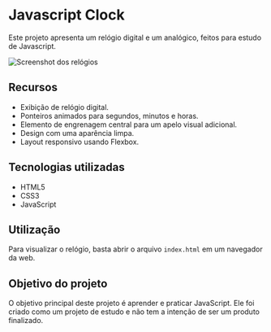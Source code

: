 # Javascript Clock

Este projeto apresenta um relógio digital e um analógico, feitos para estudo de Javascript.

![Screenshot dos relógios](https://github.com/Gabzk/js-clock/blob/0222b30b0c0aa1c175b4156483574bef3aac59bd/Screenshot%20Javascript%20Clock.png)

## Recursos

- Exibição de relógio digital.
- Ponteiros animados para segundos, minutos e horas.
- Elemento de engrenagem central para um apelo visual adicional.
- Design com uma aparência limpa.
- Layout responsivo usando Flexbox.

## Tecnologias utilizadas

- HTML5
- CSS3
- JavaScript

## Utilização

Para visualizar o relógio, basta abrir o arquivo `index.html` em um navegador da web.

## Objetivo do projeto

O objetivo principal deste projeto é aprender e praticar JavaScript. Ele foi criado como um projeto de estudo e não tem a intenção de ser um produto finalizado.
